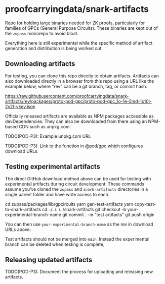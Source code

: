# proofcarryingdata/snark-artifacts

Repo for holding large binaries needed for ZK proofs, particularly for families
of GPCs (General Purpose Circuits).  These binaries are kept out of the `zupass` monorepo to avoid bloat.

Everything here is still experimental while the specific method of artifact
generation and distribution is being worked out.

## Downloading artifacts

For testing, you can clone this repo directly to obtain artifacts.  Artifacts
can also downloaded directly in a browser from this repo using a URL like the
example below, where "rev" can be a git branch, tag, or commit hash.

  https://raw.githubusercontent.com/proofcarryingdata/snark-artifacts/rev/packages/proto-pod-gpc/proto-pod-gpc_1o-1e-5md-1x10l-2x2t-vkey.json

Officially released artifacts are available as NPM packages accessible as
devDependencies.  They can also be downloaded from there using an NPM-based
CDN such as unpkg.com:

  TODO(POD-P3): Example unpkg.com URL

TODO(POD-P3): Link to the function in @pcd/gpc which configures download URLs.

## Testing experimental artifacts

The direct GitHub download method above can be used for testing with
experimental artifacts during circuit development.  These commands assume
you've cloned the `zupass` and `snark-artifacts` directories in a single
parent folder and have write access to each.

  cd zupass/packages/lib/gpcircuits
  yarn gen-test-artifacts
  yarn copy-test-to-snark-artifacts
  cd ../../../../snark-artifacts
  git checkout -b your-experimental-branch-name
  git commit . -m "test artifacts"
  git push origin

You can then use `your-experimental-branch-name` as the rev in download
URLs above.

Test artifacts should not be merged into `main`.  Instead the experimental
branch can be deleted when testing is complete,

## Releasing updated artifacts

  TODO(POD-P3): Document the process for uploading and releasing new artifacts.
